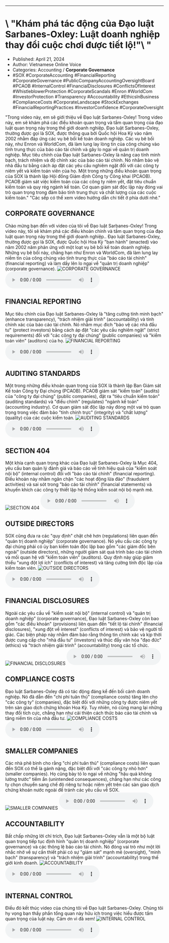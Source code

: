 
---

# \ "Khám phá tác động của Đạo luật Sarbanes-Oxley: Luật doanh nghiệp thay đổi cuộc chơi được tiết lộ!"\ "

- Published: April 21, 2024
- Author: Vietnamese Online Voice
- Categories: Accounting / **Corporate Governance**
- #SOX #CorporateAccounting #FinancialReporting #CorporateGovernance #PublicCompanyAccountingOversightBoard #PCAOB #InternalControl #FinancialDisclosures #ConflictsOfInterest #WhistleblowerProtection #CorporateScandals #Enron #WorldCom #InvestorProtection #Transparency #Accountability #EthicsInBusiness #ComplianceCosts #CorporateLandscape #StockExchanges #FinancialReportingPractices #InvestorConfidence #CorporateOversight

"Trong video này, em sẽ giới thiệu về Đạo luật Sarbanes-Oxley! Trong video này, em sẽ khám phá các điều khoản quan trọng và tầm quan trọng của đạo luật quan trọng này trong thế giới doanh nghiệp. Đạo luật Sarbanes-Oxley, thường được gọi là SOX, được thông qua bởi Quốc hội Hoa Kỳ vào năm 2002 nhằm đáp ứng các vụ bê bối kế toán doanh nghiệp. Các vụ bê bối này, như Enron và WorldCom, đã làm lung lay lòng tin của công chúng vào tính trung thực của báo cáo tài chính và gây lo ngại về quản trị doanh nghiệp. Mục tiêu chính của Đạo luật Sarbanes-Oxley là nâng cao tính minh bạch, trách nhiệm và độ chính xác của báo cáo tài chính. Nó nhằm bảo vệ nhà đầu tư bằng cách áp đặt các yêu cầu nghiêm ngặt đối với các công ty niêm yết và kiểm toán viên của họ. Một trong những điều khoản quan trọng của SOX là thành lập Hội đồng Giám định Công ty Công khai (PCAOB). PCAOB giám sát việc kiểm toán của các công ty niêm yết, đặt tiêu chuẩn kiểm toán và quy rég ngành kế toán. Cơ quan giám sát độc lập này đóng vai trò quan trọng trong đảm bảo tính trung thực và chất lượng của các cuộc kiểm toán." "Các sếp có thể xem video hướng dẫn chi tiết ở phía dưới nhé."


## CORPORATE GOVERNANCE

Chào mừng bạn đến với video của tôi về Đạo luật Sarbanes-Oxley! Trong video này, tôi sẽ khám phá các điều khoản chính và tầm quan trọng của đạo luật quan trọng này trong thế giới doanh nghiệp.. Đạo luật Sarbanes-Oxley, thường được gọi là SOX, được Quốc hội Hoa Kỳ "ban hành" (enacted) vào năm 2002 năm phản ứng với một loạt vụ bê bối kế toán doanh nghiệp. Những vụ bê bối này, chẳng hạn như Enron và WorldCom, đã làm lung lay niềm tin của công chúng vào tính trung thực của "báo cáo tài chính" (financial reporting) và làm dấy lên lo ngại về "quản trị doanh nghiệp" (corporate governance).
![CORPORATE GOVERNANCE](https://http-archiver-apis-production-80.schnworks.com/storage/images/transitions/2024-04-21/transition--55223549842-Montserrat-Medium-880E4F.jpg)
<audio controls>
    <source src="https://http-archiver-apis-production-80.schnworks.com/storage/audio/file-2227066158.mp3" type="audio/mpeg">
</audio>



## FINANCIAL REPORTING

Mục tiêu chính của Đạo luật Sarbanes-Oxley là "tăng cường tính minh bạch" (enhance transparency), "trách nhiệm giải trình" (accountability) và tính chính xác của báo cáo tài chính. Nó nhằm mục đích "bảo vệ các nhà đầu tư" (protect investors) bằng cách áp đặt "các yêu cầu nghiêm ngặt" (strict requirements) đối với "các công ty đại chúng" (public companies) và "kiểm toán viên" (auditors) của họ.
![FINANCIAL REPORTING](https://http-archiver-apis-production-80.schnworks.com/storage/images/transitions/2024-04-21/transition--9775513959-Montserrat-ExtraBold-4A148C.jpg)
<audio controls>
    <source src="https://http-archiver-apis-production-80.schnworks.com/storage/audio/file-20766198778.mp3" type="audio/mpeg">
</audio>



## AUDITING STANDARDS

Một trong những điều khoản quan trọng của SOX là thành lập Ban Giám sát Kế toán Công ty Đại chúng (PCAOB). PCAOB giám sát "kiểm toán" (audits) của "công ty đại chúng" (public companies), đặt ra "tiêu chuẩn kiểm toán" (auditing standards) và "điều chỉnh" (regulates) "ngành kế toán" (accounting industry). Cơ quan giám sát độc lập này đóng một vai trò quan trọng trong việc đảm bảo "tính chính trực" (integrity) và "chất lượng" (quality) của các cuộc kiểm toán.
![AUDITING STANDARDS](https://http-archiver-apis-production-80.schnworks.com/storage/images/transitions/2024-04-21/transition--17306592781-Montserrat-Medium-4A148C.jpg)
<audio controls>
    <source src="https://http-archiver-apis-production-80.schnworks.com/storage/audio/file-15189850608.mp3" type="audio/mpeg">
</audio>



## SECTION 404

Một khía cạnh quan trọng khác của Đạo luật Sarbanes-Oxley là Mục 404, yêu cầu ban quản lý đánh giá và báo cáo về tính hiệu quả của "kiểm soát nội bộ" (internal control) đối với "báo cáo tài chính" (financial reporting). Điều khoản này nhằm ngăn chặn "các hoạt động lừa đảo" (fraudulent activities) và sai sót trong "báo cáo tài chính" (financial statements) và khuyến khích các công ty thiết lập hệ thống kiểm soát nội bộ mạnh mẽ.
![SECTION 404](https://http-archiver-apis-production-80.schnworks.com/storage/images/transitions/2024-04-21/transition--24465239100-Montserrat-Medium-303F9F.jpg)
<audio controls>
    <source src="https://http-archiver-apis-production-80.schnworks.com/storage/audio/file-4069192012.mp3" type="audio/mpeg">
</audio>



## OUTSIDE DIRECTORS

SOX cũng đưa ra các "quy định" chặt chẽ hơn (regulations) liên quan đến "quản trị doanh nghiệp" (corporate governance). Nó yêu cầu các công ty đại chúng phải có ủy ban kiểm toán độc lập bao gồm "các giám đốc bên ngoài" (outside directors), những người giám sát quá trình báo cáo tài chính và mối quan hệ với "kiểm toán viên" (auditors). Quy định này giúp giảm thiểu "xung đột lợi ích" (conflicts of interest) và tăng cường tính độc lập của kiểm toán viên.
![OUTSIDE DIRECTORS](https://http-archiver-apis-production-80.schnworks.com/storage/images/transitions/2024-04-21/transition--48193643631-Montserrat-SemiBold-880E4F.jpg)
<audio controls>
    <source src="https://http-archiver-apis-production-80.schnworks.com/storage/audio/file-3006204489.mp3" type="audio/mpeg">
</audio>



## FINANCIAL DISCLOSURES

Ngoài các yêu cầu về "kiểm soát nội bộ" (internal control) và "quản trị doanh nghiệp" (corporate governance), Đạo luật Sarbanes-Oxley còn bao gồm "các điều khoản" (provisions) liên quan đến "tiết lộ tài chính" (financial disclosures), "xung đột về interest" (conflicts of interest) và bảo vệ người tố giác. Các biện pháp này nhằm đảm bảo rằng thông tin chính xác và kịp thời được cung cấp cho "nhà đầu tư" (investors) và thúc đẩy văn hóa "đạo đức" (ethics) và "trách nhiệm giải trình" (accountability) trong các tổ chức.
![FINANCIAL DISCLOSURES](https://http-archiver-apis-production-80.schnworks.com/storage/images/transitions/2024-04-21/transition--12959490406-Montserrat-SemiBold-880E4F.jpg)
<audio controls>
    <source src="https://http-archiver-apis-production-80.schnworks.com/storage/audio/file-6609989292.mp3" type="audio/mpeg">
</audio>



## COMPLIANCE COSTS

Đạo luật Sarbanes-Oxley đã có tác động đáng kể đến bối cảnh doanh nghiệp. Nó đã dẫn đến "chi phí tuân thủ" (compliance costs) tăng lên cho "các công ty" (companies), đặc biệt đối với những công ty được niêm yết trên sàn giao dịch chứng khoán Hoa Kỳ. Tuy nhiên, nó cũng mang lại những thay đổi tích cực, chẳng hạn như cải thiện cách thức báo cáo tài chính và tăng niềm tin của nhà đầu tư.
![COMPLIANCE COSTS](https://http-archiver-apis-production-80.schnworks.com/storage/images/transitions/2024-04-21/transition-7200696823-Montserrat-Thin-880E4F.jpg)
<audio controls>
    <source src="https://http-archiver-apis-production-80.schnworks.com/storage/audio/file-7327217386.mp3" type="audio/mpeg">
</audio>



## SMALLER COMPANIES

Các nhà phê bình cho rằng "chi phí tuân thủ" (compliance costs) liên quan đến SOX có thể là gánh nặng, đặc biệt đối với "các công ty nhỏ hơn" (smaller companies). Họ cũng bày tỏ lo ngại về những "hậu quả không lường trước" tiềm ẩn (unintended consequences), chẳng hạn như các công ty chọn chuyển sang chế độ riêng tư hoặc niêm yết trên các sàn giao dịch chứng khoán nước ngoài để tránh các yêu cầu về SOX.
![SMALLER COMPANIES](https://http-archiver-apis-production-80.schnworks.com/storage/images/transitions/2024-04-21/transition--28815133742-Montserrat-Bold-1A237E.jpg)
<audio controls>
    <source src="https://http-archiver-apis-production-80.schnworks.com/storage/audio/file-5029756832.mp3" type="audio/mpeg">
</audio>



## ACCOUNTABILITY

Bất chấp những lời chỉ trích, Đạo luật Sarbanes-Oxley vẫn là một bộ luật quan trọng tiếp tục định hình "quản trị doanh nghiệp" (corporate governance) và các thông lệ báo cáo tài chính. Nó đóng vai trò như một lời nhắc nhở về sự cần thiết phải có sự "giám sát" mạnh mẽ (oversight), "minh bạch" (transparency) và "trách nhiệm giải trình" (accountability) trong thế giới kinh doanh.
![ACCOUNTABILITY](https://http-archiver-apis-production-80.schnworks.com/storage/images/transitions/2024-04-21/transition-35814675855-Montserrat-Bold-7B1FA2.jpg)
<audio controls>
    <source src="https://http-archiver-apis-production-80.schnworks.com/storage/audio/file-5579400749.mp3" type="audio/mpeg">
</audio>



## INTERNAL CONTROL

Điều đó kết thúc video của chúng tôi về Đạo luật Sarbanes-Oxley. Chúng tôi hy vọng bạn thấy phần tổng quan này hữu ích trong việc hiểu được tầm quan trọng của luật này. Cảm ơn vì đã xem!
![INTERNAL CONTROL](https://http-archiver-apis-production-80.schnworks.com/storage/images/transitions/2024-04-21/transition-13275630315-Montserrat-Thin-283593.jpg)
<audio controls>
    <source src="https://http-archiver-apis-production-80.schnworks.com/storage/audio/file-17992351528.mp3" type="audio/mpeg">
</audio>

